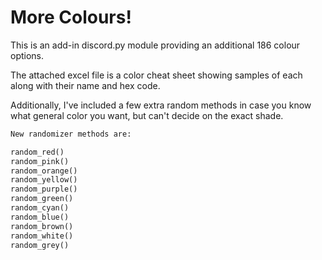 # More Colours!

This is an add-in discord.py module providing an additional 186 colour options.

The attached excel file is a color cheat sheet showing samples of each along with their name and hex code.

Additionally, I've included a few extra random methods in case you know what general color you want, but can't decide on the exact shade.

```python
New randomizer methods are:

random_red()
random_pink()
random_orange()
random_yellow()
random_purple()
random_green()
random_cyan()
random_blue()
random_brown()
random_white()
random_grey()
```
